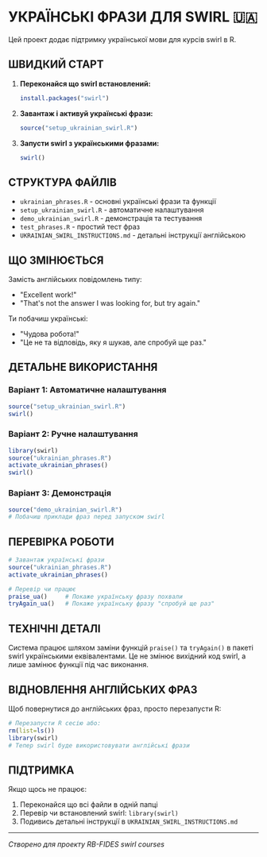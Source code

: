 # УКРАЇНСЬКІ ФРАЗИ ДЛЯ SWIRL 🇺🇦

Цей проект додає підтримку української мови для курсів swirl в R.

## ШВИДКИЙ СТАРТ

1. **Переконайся що swirl встановлений:**
   ```r
   install.packages("swirl")
   ```

2. **Завантаж і активуй українські фрази:**
   ```r
   source("setup_ukrainian_swirl.R")
   ```

3. **Запусти swirl з українськими фразами:**
   ```r
   swirl()
   ```

## СТРУКТУРА ФАЙЛІВ

- `ukrainian_phrases.R` - основні українські фрази та функції
- `setup_ukrainian_swirl.R` - автоматичне налаштування
- `demo_ukrainian_swirl.R` - демонстрація та тестування
- `test_phrases.R` - простий тест фраз
- `UKRAINIAN_SWIRL_INSTRUCTIONS.md` - детальні інструкції англійською

## ЩО ЗМІНЮЄТЬСЯ

Замість англійських повідомлень типу:
- "Excellent work!"
- "That's not the answer I was looking for, but try again."

Ти побачиш українські:
- "Чудова робота!"
- "Це не та відповідь, яку я шукав, але спробуй ще раз."

## ДЕТАЛЬНЕ ВИКОРИСТАННЯ

### Варіант 1: Автоматичне налаштування
```r
source("setup_ukrainian_swirl.R")
swirl()
```

### Варіант 2: Ручне налаштування
```r
library(swirl)
source("ukrainian_phrases.R")
activate_ukrainian_phrases()
swirl()
```

### Варіант 3: Демонстрація
```r
source("demo_ukrainian_swirl.R")
# Побачиш приклади фраз перед запуском swirl
```

## ПЕРЕВІРКА РОБОТИ

```r
# Завантаж українські фрази
source("ukrainian_phrases.R")
activate_ukrainian_phrases()

# Перевір чи працює
praise_ua()     # Покаже українську фразу похвали
tryAgain_ua()   # Покаже українську фразу "спробуй ще раз"
```

## ТЕХНІЧНІ ДЕТАЛІ

Система працює шляхом заміни функцій `praise()` та `tryAgain()` в пакеті swirl українськими еквівалентами. Це не змінює вихідний код swirl, а лише замінює функції під час виконання.

## ВІДНОВЛЕННЯ АНГЛІЙСЬКИХ ФРАЗ

Щоб повернутися до англійських фраз, просто перезапусти R:
```r
# Перезапусти R сесію або:
rm(list=ls())
library(swirl)
# Тепер swirl буде використовувати англійські фрази
```

## ПІДТРИМКА

Якщо щось не працює:
1. Переконайся що всі файли в одній папці
2. Перевір чи встановлений swirl: `library(swirl)`
3. Подивись детальні інструкції в `UKRAINIAN_SWIRL_INSTRUCTIONS.md`

---

*Створено для проекту RB-FIDES swirl courses*
